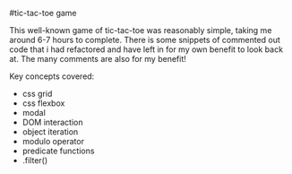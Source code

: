 #tic-tac-toe game

This well-known game of tic-tac-toe was reasonably simple, taking me around 6-7 hours to complete. There is some snippets of commented out code that i had refactored and have left in for my own benefit to look back at. The many comments are also for my benefit!

Key concepts covered:
* css grid
* css flexbox
* modal
* DOM interaction
* object iteration
* modulo operator
* predicate functions
* .filter()